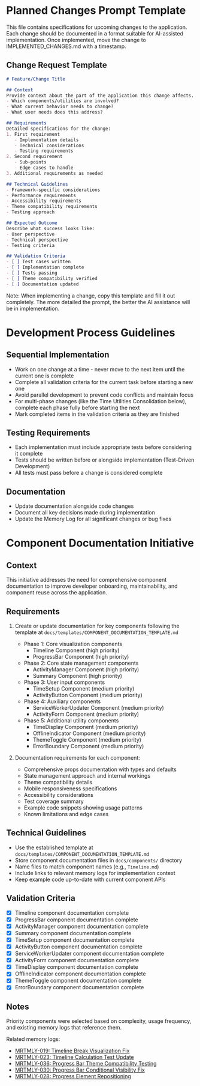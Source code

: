 # Planned Changes Prompt Template
This file contains specifications for upcoming changes to the application. Each change should be documented in a format suitable for AI-assisted implementation. Once implemented, move the change to IMPLEMENTED_CHANGES.md with a timestamp.

## Change Request Template
```markdown
# Feature/Change Title

## Context
Provide context about the part of the application this change affects.
- Which components/utilities are involved?
- What current behavior needs to change?
- What user needs does this address?

## Requirements
Detailed specifications for the change:
1. First requirement
   - Implementation details
   - Technical considerations
   - Testing requirements
2. Second requirement
   - Sub-points
   - Edge cases to handle
3. Additional requirements as needed

## Technical Guidelines
- Framework-specific considerations
- Performance requirements
- Accessibility requirements
- Theme compatibility requirements
- Testing approach

## Expected Outcome
Describe what success looks like:
- User perspective
- Technical perspective
- Testing criteria

## Validation Criteria
- [ ] Test cases written
- [ ] Implementation complete
- [ ] Tests passing
- [ ] Theme compatibility verified
- [ ] Documentation updated
```

Note: When implementing a change, copy this template and fill it out completely. The more detailed the prompt, the better the AI assistance will be in implementation.

# Development Process Guidelines

## Sequential Implementation
- Work on one change at a time - never move to the next item until the current one is complete
- Complete all validation criteria for the current task before starting a new one
- Avoid parallel development to prevent code conflicts and maintain focus
- For multi-phase changes (like the Time Utilities Consolidation below), complete each phase fully before starting the next
- Mark completed items in the validation criteria as they are finished

## Testing Requirements
- Each implementation must include appropriate tests before considering it complete
- Tests should be written before or alongside implementation (Test-Driven Development)
- All tests must pass before a change is considered complete

## Documentation
- Update documentation alongside code changes
- Document all key decisions made during implementation
- Update the Memory Log for all significant changes or bug fixes

# Component Documentation Initiative

## Context
This initiative addresses the need for comprehensive component documentation to improve developer onboarding, maintainability, and component reuse across the application.

## Requirements
1. Create or update documentation for key components following the template at `docs/templates/COMPONENT_DOCUMENTATION_TEMPLATE.md`
   - Phase 1: Core visualization components
     - Timeline Component (high priority)
     - ProgressBar Component (high priority)
   - Phase 2: Core state management components
     - ActivityManager Component (high priority) 
     - Summary Component (high priority)
   - Phase 3: User input components
     - TimeSetup Component (medium priority)
     - ActivityButton Component (medium priority)
   - Phase 4: Auxiliary components
     - ServiceWorkerUpdater Component (medium priority)
     - ActivityForm Component (medium priority)
   - Phase 5: Additional utility components
     - TimeDisplay Component (medium priority)
     - OfflineIndicator Component (medium priority)
     - ThemeToggle Component (medium priority)
     - ErrorBoundary Component (medium priority)

2. Documentation requirements for each component:
   - Comprehensive props documentation with types and defaults
   - State management approach and internal workings
   - Theme compatibility details
   - Mobile responsiveness specifications
   - Accessibility considerations
   - Test coverage summary
   - Example code snippets showing usage patterns
   - Known limitations and edge cases

## Technical Guidelines
- Use the established template at `docs/templates/COMPONENT_DOCUMENTATION_TEMPLATE.md`
- Store component documentation files in `docs/components/` directory
- Name files to match component names (e.g., `Timeline.md`)
- Include links to relevant memory logs for implementation context
- Keep example code up-to-date with current component APIs

## Validation Criteria
- [x] Timeline component documentation complete
- [x] ProgressBar component documentation complete
- [x] ActivityManager component documentation complete
- [x] Summary component documentation complete
- [x] TimeSetup component documentation complete
- [x] ActivityButton component documentation complete
- [x] ServiceWorkerUpdater component documentation complete
- [x] ActivityForm component documentation complete
- [x] TimeDisplay component documentation complete
- [x] OfflineIndicator component documentation complete
- [x] ThemeToggle component documentation complete
- [x] ErrorBoundary component documentation complete

## Notes
Priority components were selected based on complexity, usage frequency, and existing memory logs that reference them.

Related memory logs:
- [MRTMLY-019: Timeline Break Visualization Fix](./logged_memories/MRTMLY-019-timeline-break-visualization.md)
- [MRTMLY-023: Timeline Calculation Test Update](./logged_memories/MRTMLY-023-timeline-calculation-test.md)
- [MRTMLY-036: Progress Bar Theme Compatibility Testing](./logged_memories/MRTMLY-036-progress-bar-theme-testing.md)
- [MRTMLY-030: Progress Bar Conditional Visibility Fix](./logged_memories/MRTMLY-030-progress-bar-visibility.md)
- [MRTMLY-028: Progress Element Repositioning](./logged_memories/MRTMLY-028-progress-element-repositioning.md)
